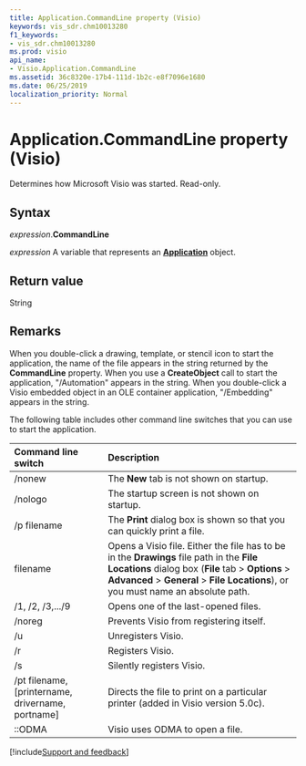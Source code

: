 ```yaml
---
title: Application.CommandLine property (Visio)
keywords: vis_sdr.chm10013280
f1_keywords:
- vis_sdr.chm10013280
ms.prod: visio
api_name:
- Visio.Application.CommandLine
ms.assetid: 36c8320e-17b4-111d-1b2c-e8f7096e1680
ms.date: 06/25/2019
localization_priority: Normal
---
```



# Application.CommandLine property (Visio)

Determines how Microsoft Visio was started. Read-only.


## Syntax

_expression_.**CommandLine**

_expression_ A variable that represents an **[Application](Visio.Application.md)** object.


## Return value

String


## Remarks

When you double-click a drawing, template, or stencil icon to start the application, the name of the file appears in the string returned by the **CommandLine** property. When you use a **CreateObject** call to start the application, "/Automation" appears in the string. When you double-click a Visio embedded object in an OLE container application, "/Embedding" appears in the string.

The following table includes other command line switches that you can use to start the application.

|Command line switch|Description|
|:-----|:-----|
|/nonew|The **New** tab is not shown on startup.|
|/nologo|The startup screen is not shown on startup.|
|/p filename|The **Print** dialog box is shown so that you can quickly print a file.|
|filename|Opens a Visio file. Either the file has to be in the **Drawings** file path in the **File Locations** dialog box (**File** tab > **Options** > **Advanced** > **General** > **File Locations**), or you must name an absolute path.|
|/1, /2, /3,.../9|Opens one of the last-opened files.|
|/noreg|Prevents Visio from registering itself.|
|/u|Unregisters Visio.|
|/r|Registers Visio.|
|/s|Silently registers Visio.|
|/pt filename, [printername, drivername, portname]|Directs the file to print on a particular printer (added in Visio version 5.0c). |
|::ODMA|Visio uses ODMA to open a file.|

[!include[Support and feedback](~/includes/feedback-boilerplate.md)]